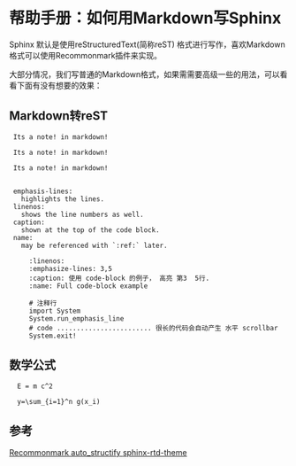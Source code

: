 # 帮助手册：如何用Markdown写Sphinx

Sphinx 默认是使用reStructuredText(简称reST) 格式进行写作，喜欢Markdown格式可以使用Recommonmark插件来实现。

大部分情况，我们写普通的Markdown格式，如果需需要高级一些的用法，可以看看下面有没有想要的效果：

## Markdown转reST

 ```important::
  Its a note! in markdown!
 ```

 ``` note::
  Its a note! in markdown!
 ```

 ``` warning::
  Its a note! in markdown!
 ```


``` sidebar:: 侧边栏用法

 emphasis-lines:
   highlights the lines.
 linenos:
   shows the line numbers as well.
 caption:
   shown at the top of the code block.
 name:
   may be referenced with `:ref:` later.
```

``` code-block:: markdown
     :linenos:
     :emphasize-lines: 3,5
     :caption: 使用 code-block 的例子， 高亮 第3  5行.
     :name: Full code-block example

     # 注释行
     import System
     System.run_emphasis_line
     # code ........................ 很长的代码会自动产生 水平 scrollbar
     System.exit!
```

## 数学公式
``` math::
  E = m c^2

  y=\sum_{i=1}^n g(x_i)
```


## 参考
[Recommonmark auto_structify ](https://recommonmark.readthedocs.io/en/latest/auto_structify.html)
[sphinx-rtd-theme](https://sphinx-rtd-theme.readthedocs.io/en/latest/index.html)
[](http://docutils.sourceforge.net/docs/user/rst/quickref.html)
